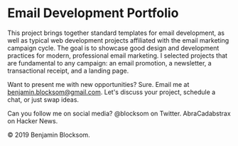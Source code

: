 # Email Development Portfolio

This project brings together standard templates for email development, as well as typical web development projects affiliated with the email marketing campaign cycle. The goal is to showcase good design and development practices for modern, professional email marketing. I selected projects that are fundamental to any campaign: an email promotion, a newsletter, a transactional receipt, and a landing page.

Want to present me with new opportunities? Sure. Email me at benjamin.blocksom@gmail.com. Let's discuss your project, schedule a chat, or just swap ideas.

Can you follow me on social media? @blocksom on Twitter. AbraCadabstrax on Hacker News.

&copy; 2019 Benjamin Blocksom.

